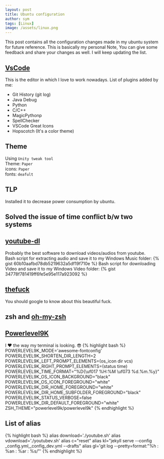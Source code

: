 ```yaml
---
layout: post
title: Ubuntu configuration
author: sym
tags: [Linux]
image: /assets/linux.png
---
```


This post contains all the configuration changes made in my ubuntu system for
future reference. This is basically my personal Note, You can give some feedback and share your
changes as well. I will keep updating the list.  

## [VsCode](https://code.visualstudio.com/)
This is the editor in which I love to work nowadays. 
List of plugins added by me:
* Git History (git log)
* Java Debug
* Python
* C/C++
* MagicPythonp
* SpellChecker
* VSCode Great Icons
* Hopscotch (It's a color theme)

## Theme
Using `Unity tweak tool`  
Theme: `Paper`  
icons: `Paper`  
fonts: `deafult`

## TLP 
Installed it to decrease power consumption by ubuntu.

## Solved the issue of time conflict b/w two systems

## [youtube-dl](https://github.com/rg3/youtube-dl)
Probably the best software to download videos/audios from youtube.  
Bash script for extracting audio and save it to my Windows Music folder:
{% gist 60b10aafbd78db5219632a5df19f710e %}
Bash script for downloading Video and save it to my Windows Video folder:
{% gist 34778f781419ff6fe5e95e117a923092 %}

## [thefuck](https://github.com/nvbn/thefuck)
You should google to know about this beautiful fuck.

## zsh and [oh-my-zsh](https://github.com/robbyrussell/oh-my-zsh)

## [Powerlevel9K](https://github.com/bhilburn/powerlevel9k)
I :heart: the way my terminal is looking. :sunglasses:
{% highlight bash %}
POWERLEVEL9K_MODE='awesome-fontconfig'
POWERLEVEL9K_SHORTEN_DIR_LENGTH=2
POWERLEVEL9K_LEFT_PROMPT_ELEMENTS=(os_icon dir vcs)
POWERLEVEL9K_RIGHT_PROMPT_ELEMENTS=(status time)
POWERLEVEL9K_TIME_FORMAT="%D{\uf017  %H:%M \uf073  %d.%m.%y}"
POWERLEVEL9K_OS_ICON_BACKGROUND="black"
POWERLEVEL9K_OS_ICON_FOREGROUND="white"
POWERLEVEL9K_DIR_HOME_FOREGROUND="white"
POWERLEVEL9K_DIR_HOME_SUBFOLDER_FOREGROUND="black"
POWERLEVEL9K_STATUS_VERBOSE=false
POWERLEVEL9K_DIR_DEFAULT_FOREGROUND="white"
ZSH_THEME="powerlevel9k/powerlevel9k"
{% endhighlight %}

## List of alias

{% highlight bash %}
alias download='./youtube.sh'
alias vdownload='./youtubev.sh'
alias c="reset"
alias kl="jekyll serve --config _config.yml,_config_dev.yml --drafts"
alias gl='git log --pretty=format:"%h : %an : %ar : %s/"'
{% endhighlight %}

